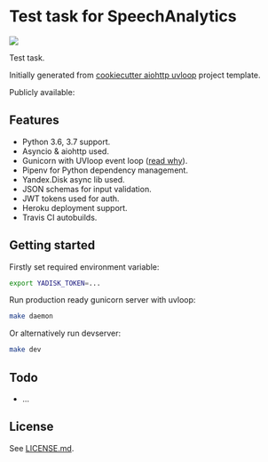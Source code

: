 # Test task for SpeechAnalytics

[![](https://travis-ci.org/osminogin/sa-test-task.svg?branch=master)](https://travis-ci.org/osminogin/sa-test-task)

Test task.

Initially generated from [cookiecutter aiohttp uvloop](https://github.com/osminogin/cookiecutter-aiohttp-uvloop) project template.

Publicly available: [](https://sa-test-task.herokuapp.com/)

## Features

- Python 3.6, 3.7 support.
- Asyncio & aiohttp used.
- Gunicorn with UVloop event loop ([read why](http://magic.io/blog/uvloop-blazing-fast-python-networking/)).
- Pipenv for Python dependency management.
- Yandex.Disk async lib used.
- JSON schemas for input validation.
- JWT tokens used for auth.
- Heroku deployment support.
- Travis CI autobuilds.

## Getting started

Firstly set required environment variable:

```bash
export YADISK_TOKEN=...
```

Run production ready gunicorn server with uvloop:

```bash
make daemon
```

Or alternatively run devserver:

```bash
make dev
```

## Todo

* ...

## License

See [LICENSE.md](https://github.com/osminogin/cookiecutter-aiohttp-helm/blob/master/LICENSE.md).
